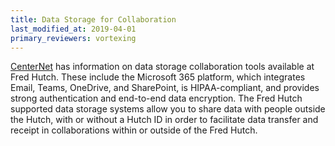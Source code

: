 ```yaml
---
title: Data Storage for Collaboration
last_modified_at: 2019-04-01
primary_reviewers: vortexing
---
```



[CenterNet](https://centernet.fredhutch.org/cn/u/center-it/collaboration-tools.html) has information on data storage collaboration tools available at Fred Hutch. These include the Microsoft 365 platform, which integrates Email, Teams, OneDrive, and SharePoint, is HIPAA-compliant, and provides strong authentication and end-to-end data encryption. The Fred Hutch supported data storage systems allow you to share data with people outside the Hutch, with or without a Hutch ID in order to facilitate data transfer and receipt in collaborations within or outside of the Fred Hutch.  
